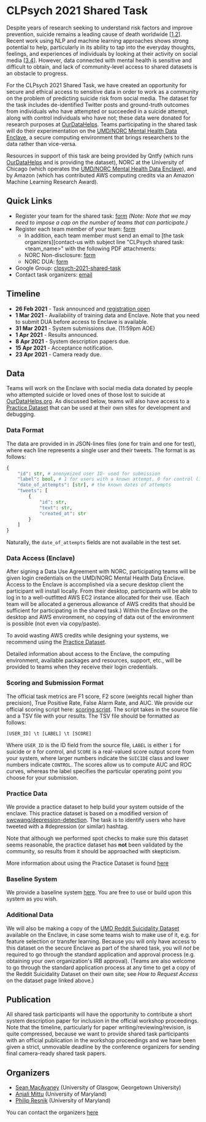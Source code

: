 # CLPsych 2021 Shared Task

Despite years of research seeking to understand risk factors and improve prevention, suicide remains a leading cause of death worldwide [[1][owid],[2][franklin2017]]. Recent work using NLP and machine learning approaches shows strong potential to help, particularly in its ability to tap into the everyday thoughts, feelings, and experiences of individuals by looking at their activity on social media [[3][coppersmith2018],[4][ophir2020]]. However, data connected with mental health is sensitive and difficult to obtain, and lack of community-level access to shared datasets is an obstacle to progress.

For the CLPsych 2021 Shared Task, we have created an opportunity for secure and ethical access to sensitive data in order to work as a community on the problem of predicting suicide risk from social media. The dataset for the task includes de-identified Twitter posts and ground-truth outcomes from individuals who have attempted or succeeded in a suicide attempt, along with control individuals who have not; these data were donated for research purposes at [OurDataHelps][odh]. Teams participating in the shared task will do their experimentation on the [UMD/NORC Mental Health Data Enclave](#data-access-enclave), a secure computing environment that brings researchers to the data rather than vice-versa.

Resources in support of this task are being provided by Qntfy (which runs [OurDataHelps][odh] and is providing the dataset), NORC at the University of Chicago (which operates the [UMD/NORC Mental Health Data Enclave](#data-access-enclave)), and by Amazon (which has contributed AWS computing credits via an Amazon Machine Learning Research Award). 

## Quick Links

 - Register your team for the shared task: [form][register]
   *(Note: Note that we may need to impose a cap on the number of teams that can participate.)*
 - Register each team member of your team: [form](https://docs.google.com/forms/d/e/1FAIpQLSe43xvI1pcPHjMIL28MeCp2IU7j02u_l_ljEmHl7A03tQsClA/viewform?usp=sf_link)
   - In addition, each team member must send an email to [the task organizers][contact-us with subject line "CLPsych shared task: <team_name>" with the following PDF attachments:
   - NORC Non-disclosure: [form](https://github.com/seanmacavaney/clpsych2021-shared-task/raw/main/clpsych2021_NORC_nondisclosure_agreement.pdf)
   - NORC DUA: [form](https://raw.githubusercontent.com/seanmacavaney/clpsych2021-shared-task/main/norc_dua.pdf)
 - Google Group: [clpsych-2021-shared-task][googlegroup]
 - Contact task organizers: [email][contact-us]
<!-- - Contact Enclave: ... TODO-->
<!-- - Submit results: ... TODO-->
<!-- - Submit system description paper: ... TODO-->

## Timeline

 - **26 Feb 2021** - Task announced and [registration open][register]
 -  **1 Mar 2021** - Availability of training data and Enclave.
                     Note that you need to submit DUA before access to
                     Enclave is available.
 - **31 Mar 2021** - System submissions due. (11:59pm AOE)
 -  **1 Apr 2021** - Results announced.
 -  **8 Apr 2021** - System description papers due.
 - **15 Apr 2021** - Acceptance notification.
 - **23 Apr 2021** - Camera ready due.

## Data

Teams will work on the Enclave with social media data donated by people who attempted suicide or loved ones of those lost to suicide at [OurDataHelps.org][odh]. As discussed below, teams will also have access to a [Practice Dataset](#practice-data) that can be used at their own sites for development and debugging.

### Data Format

The data are provided in in JSON-lines files (one for train and one for test), where 
each line represents a single user and their tweets. The format is as follows:

```python
{
	"id": str, # anonymized user ID- used for submission
	"label": bool, # 1 for users with a known attempt, 0 for control (in the practice dataset: true for depression hashtag, false for control)
	"date_of_attempts": [str], # the known dates of attempts
	"tweets": [
		{
			"id": str,
			"text": str,
			"created_at": str
		}
	]
}
```

Naturally, the `date_of_attempts` fields are not available in
the test set.

### Data Access (Enclave)

After signing a Data Use Agreement with NORC, participating teams will be given login credentials on the UMD/NORC Mental Health Data Enclave. Access to the Enclave is accomplished via a secure desktop client the participant will install locally. From their desktop, participants will be able to log in to a well-outfitted AWS EC2 instance allocated for their use. (Each team will be allocated a generous allowance of AWS credits that should be sufficient for participating in the shared task.) Within the Enclave on the desktop and AWS environment, no copying of data out of the environment is possible (not even via copy/paste). 

To avoid wasting AWS credits while designing your systems, we recommend
using the [Practice Dataset](#practice-data).

Detailed information about access to the Enclave, the computing environment, available packages and resources, support, etc., will be provided to teams when they receive their login credentials. 


### Scoring and Submission Format

The official task metrics are F1 score, F2 score (weights recall higher than
precision), True Positive Rate, False Alarm Rate, and AUC. We provide our
official scoring script here: [scoring script][score-script]. The script
takes in the source file and a TSV file with your results. The TSV file
should be formatted as follows:

```
[USER_ID] \t [LABEL] \t [SCORE]
```

Where `USER_ID` is the ID field from the source file, `LABEL` is either `1` for suicide
or `0` for control, and `SCORE` is a real-valued score output score from your system,
where larger numbers indicate the `SUICIDE` class and lower numbers indicate
`CONTROL`. The scores allow us to compute AUC and ROC curves, whereas the
label specifies the particular operating point you choose for your submission.



### Practice Data

We provide a practice dataset to help build your system outside of the enclave. This
practice dataset is based on a modified version of [swcwang/depression-detection][dd].
The task is to identify users who have tweeted with a #depression (or similar) hashtag.

Note that although we performed spot checks to make sure this dataset seems reasonable,
the practice dataset has **not** been validated by the community, so results from it
should be approached with skepticism.

More information about using the Practice Dataset is found [here](https://github.com/seanmacavaney/clpsych2021-shared-task/tree/main/practice-dataset)

### Baseline System

We provide a baseline system [here][baseline]. You are free to use or build
upon this system as you wish.

### Additional Data

We will also be making a copy of the [UMD Reddit Suicidality Dataset][umdreddit] available on the Enclave, in case some teams wish to make use of it, e.g. for feature selection or transfer learning. Because you will only have access to this dataset on the secure Enclave as part of the shared task, you will *not* be required to go through the standard application and approval process (e.g. obtaining your own organization's IRB approval). (Teams are also welcome to go through the standard application process at any time to get a copy of the Reddit Suicidality Dataset on their own site; see *How to Request Access* on the dataset page linked above.)

## Publication

All shared task participants will have the opportunity to contribute a short
system description paper for inclusion in the official workshop proceedings. Note that the
timeline, particularly for paper writing/reviewing/revision, is quite
compressed, because we want to provide shared task participants with an
official publication in the workshop proceedings and we have been given a
strict, unmovable deadline by the conference organizers for sending final
camera-ready shared task papers.

## Organizers

 - [Sean MacAvaney](https://macavaney.us/) (University of Glasgow, Georgetown University)
 - [Anjali Mittu](https://anjali.mittudev.com/) (University of Maryland)
 - [Philip Resnik](http://users.umiacs.umd.edu/~resnik/) (University of Maryland)

You can contact the organizers [here][contact-us]


[contact-us]: mailto:clpsych-2021-shared-task-organizers@googlegroups.com
[owid]: https://ourworldindata.org/suicide
[odh]: https://ourdatahelps.org/
[register]: https://forms.gle/A9S5Qq7UcDY8CEMp9
[dd]: https://github.com/swcwang/depression-detection
[score-script]: https://github.com/anjmittu/clpsych2021-shared-task-baseline/blob/master/risk_model/evaluation.py
[baseline]: https://github.com/anjmittu/clpsych2021-shared-task-baseline
[googlegroup]: https://groups.google.com/g/clpsych-2021-shared-task
[franklin2017]: https://nocklab.fas.harvard.edu/files/nocklab/files/franklin_2016_riskfactors_metaanal50_psychbull.pdf
[coppersmith2018]: https://search.proquest.com/docview/2168011772
[ophir2020]: https://www.nature.com/articles/s41598-020-73917-0
[umdreddit]:https://umiacs.umd.edu/~resnik/umd_reddit_suicidality_dataset.html
